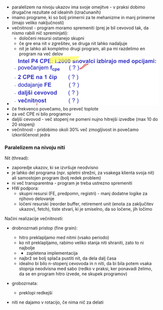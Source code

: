- paralelizem na nivoju ukazov ima svoje omejitve - v praksi dobimo drugačne rezultate od idealnih (izračunanih)
- imamo programe, ki so bolj primerni za te mehanizme in manj primerne (imajo veliko naključnosti)
- večnitnost - program moramo spremeniti (prej je bil cevovod tak, da nismo rabili nič spreminjati):
	- določeni resursi ostanejo skupni
	- če gre ena nit v zgrešitev, se druga nit lahko nadaljuje
	- nit je lahko ali kompletno drugi program, ali pa mi razdelimo en program na več delov
- ![400](../../Images2/Pasted%20image%2020250114102956.png)
- če frekvenco povečamo, bo preveč toplote
- za več CPE ni bilo programov
- daljši cevovod - več stopenj ne pomeni nujno hitrejši izvedbe (max 10 do 20 stopenj)
- večnitnost - pridobimo okoli 30% več zmogljivost in povečamo izkoriščenost jedra

### Paralelizem na nivoju niti
Nit (thread):
- zaporedje ukazov, ki se izvršuje neodvisno
- je lahko del programa (npr. spletni strežni, za vsakega klienta svoja nit) ali samostojen program (bolj redek problem)
- ni več transparentna - program je treba ustrezno spremeniti
- HW podpora:
	- skupni resursi (FE, predpomn, registri) - manj dodatne logike za njihovo delovanje
	- ločeni resurski (reorder buffer, retirement unit (enota za zaključitev ukazov), fetch), tiste stvari, ki je smiselno, da so ločene, jih ločimo

Načini realizacije večnitnosti:
- drobnozrnati pristop (fine grain):
	- hitro preklapljamo med nitmi (vsako periodo)
	- ko nit preklapljamo, rabimo veliko stanja niti shraniti, zato to ni najbolje
	- - zapletena implementacija
	- najbrž se bolj splača pustiti nit, da dela dalj časa
	- idealno bi bilo n-stopenj cevovoda in n niti, da bi bila potem vsaka stopnja neodvisna med sabo (redko v praksi, ker ponavadi želimo, da se en program hitro izvede, ne skupek programov)
- grobozrnata:
	- preklopi redkejši

- niti ne dajamo v rotacijo, če nima nič za delati